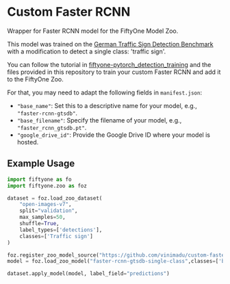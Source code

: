 # Custom Faster RCNN

Wrapper for Faster RCNN model for the FiftyOne Model Zoo.

This model was trained on the [German Traffic Sign Detection Benchmark](https://benchmark.ini.rub.de/gtsdb_dataset.html) with a modification to detect a single class: 'traffic sign'.

You can follow the tutorial in [fiftyone-pytorch_detection_training](https://github.com/voxel51/fiftyone-examples/blob/master/examples/pytorch_detection_training.ipynb) and the files provided in this repository to train your custom Faster RCNN and add it to the FiftyOne Zoo. 

For that, you may need to adapt the following fields in `manifest.json`:
- `"base_name"`: Set this to a descriptive name for your model, e.g., `"faster-rcnn-gtsdb"`.
- `"base_filename"`: Specify the filename of your model, e.g., `"faster_rcnn_gtsdb.pt"`.
- `"google_drive_id"`: Provide the Google Drive ID where your model is hosted.

## Example Usage

``` python
import fiftyone as fo
import fiftyone.zoo as foz

dataset = foz.load_zoo_dataset(
    "open-images-v7",
    split="validation",
    max_samples=50,
    shuffle=True,
    label_types=['detections'],
    classes=['Traffic sign']
)

foz.register_zoo_model_source("https://github.com/vinimadu/custom-fasterrcnn")
model = foz.load_zoo_model("faster-rcnn-gtsdb-single-class",classes=['background','traffic sign'])

dataset.apply_model(model, label_field="predictions")
```
